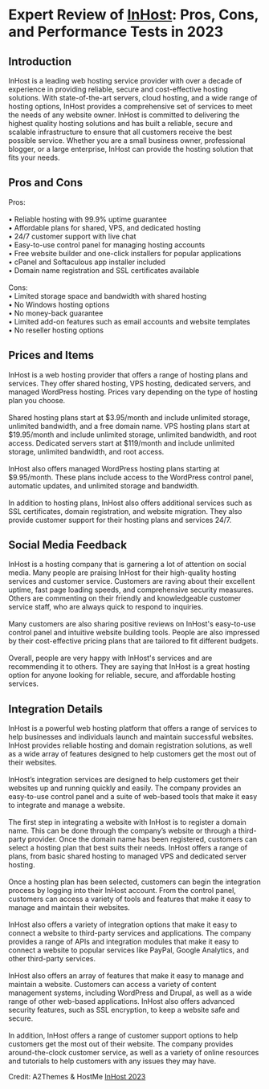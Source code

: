 <h1>Expert Review of <a href="https://a2themes.com/inhost-reviews">InHost</a>: Pros, Cons, and Performance Tests in 2023</h1>
<h2>Introduction</h2>
InHost is a leading web hosting service provider with over a decade of experience in providing reliable, secure and cost-effective hosting solutions. With state-of-the-art servers, cloud hosting, and a wide range of hosting options, InHost provides a comprehensive set of services to meet the needs of any website owner. InHost is committed to delivering the highest quality hosting solutions and has built a reliable, secure and scalable infrastructure to ensure that all customers receive the best possible service. Whether you are a small business owner, professional blogger, or a large enterprise, InHost can provide the hosting solution that fits your needs.
<h2>Pros and Cons</h2>
Pros:<br><br>• Reliable hosting with 99.9% uptime guarantee<br>• Affordable plans for shared, VPS, and dedicated hosting<br>• 24/7 customer support with live chat <br>• Easy-to-use control panel for managing hosting accounts<br>• Free website builder and one-click installers for popular applications <br>• cPanel and Softaculous app installer included <br>• Domain name registration and SSL certificates available <br><br>Cons:<br>• Limited storage space and bandwidth with shared hosting<br>• No Windows hosting options <br>• No money-back guarantee <br>• Limited add-on features such as email accounts and website templates <br>• No reseller hosting options
<h2>Prices and Items</h2>
InHost is a web hosting provider that offers a range of hosting plans and services. They offer shared hosting, VPS hosting, dedicated servers, and managed WordPress hosting. Prices vary depending on the type of hosting plan you choose.<br><br>Shared hosting plans start at $3.95/month and include unlimited storage, unlimited bandwidth, and a free domain name. VPS hosting plans start at $19.95/month and include unlimited storage, unlimited bandwidth, and root access. Dedicated servers start at $119/month and include unlimited storage, unlimited bandwidth, and root access.<br><br>InHost also offers managed WordPress hosting plans starting at $9.95/month. These plans include access to the WordPress control panel, automatic updates, and unlimited storage and bandwidth.<br><br>In addition to hosting plans, InHost also offers additional services such as SSL certificates, domain registration, and website migration. They also provide customer support for their hosting plans and services 24/7.
<h2>Social Media Feedback</h2>
InHost is a hosting company that is garnering a lot of attention on social media. Many people are praising InHost for their high-quality hosting services and customer service. Customers are raving about their excellent uptime, fast page loading speeds, and comprehensive security measures. Others are commenting on their friendly and knowledgeable customer service staff, who are always quick to respond to inquiries.<br><br>Many customers are also sharing positive reviews on InHost's easy-to-use control panel and intuitive website building tools. People are also impressed by their cost-effective pricing plans that are tailored to fit different budgets.<br><br>Overall, people are very happy with InHost's services and are recommending it to others. They are saying that InHost is a great hosting option for anyone looking for reliable, secure, and affordable hosting services.
<h2>Integration Details</h2>
InHost is a powerful web hosting platform that offers a range of services to help businesses and individuals launch and maintain successful websites. InHost provides reliable hosting and domain registration solutions, as well as a wide array of features designed to help customers get the most out of their websites.<br><br>InHost’s integration services are designed to help customers get their websites up and running quickly and easily. The company provides an easy-to-use control panel and a suite of web-based tools that make it easy to integrate and manage a website.<br><br>The first step in integrating a website with InHost is to register a domain name. This can be done through the company’s website or through a third-party provider. Once the domain name has been registered, customers can select a hosting plan that best suits their needs. InHost offers a range of plans, from basic shared hosting to managed VPS and dedicated server hosting.<br><br>Once a hosting plan has been selected, customers can begin the integration process by logging into their InHost account. From the control panel, customers can access a variety of tools and features that make it easy to manage and maintain their websites.<br><br>InHost also offers a variety of integration options that make it easy to connect a website to third-party services and applications. The company provides a range of APIs and integration modules that make it easy to connect a website to popular services like PayPal, Google Analytics, and other third-party services.<br><br>InHost also offers an array of features that make it easy to manage and maintain a website. Customers can access a variety of content management systems, including WordPress and Drupal, as well as a wide range of other web-based applications. InHost also offers advanced security features, such as SSL encryption, to keep a website safe and secure.<br><br>In addition, InHost offers a range of customer support options to help customers get the most out of their website. The company provides around-the-clock customer service, as well as a variety of online resources and tutorials to help customers with any issues they may have.
<p>Credit: A2Themes & HostMe <a href="https://a2themes.com/inhost-reviews">InHost 2023</a></p>